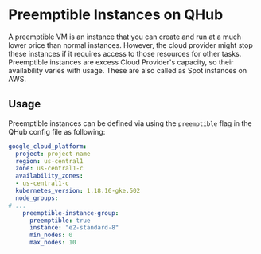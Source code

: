 # Preemptible Instances on QHub

A preemptible VM is an instance that you can create and run at a much lower price
than normal instances. However, the cloud provider might stop these instances
if it requires access to those resources for other tasks. Preemptible instances
are excess Cloud Provider's capacity, so their availability varies with usage.
These are also called as Spot instances on AWS.


## Usage

Preemptible instances can be defined via using the `preemptible` flag in the
QHub config file as following:


```yml
google_cloud_platform:
  project: project-name
  region: us-central1
  zone: us-central1-c
  availability_zones:
  - us-central1-c
  kubernetes_version: 1.18.16-gke.502
  node_groups:
# ...
    preemptible-instance-group:
      preemptible: true
      instance: "e2-standard-8"
      min_nodes: 0
      max_nodes: 10
```
